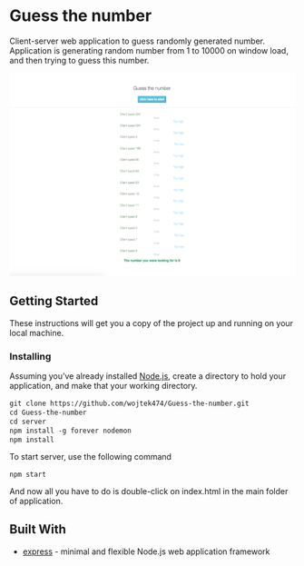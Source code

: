 # Guess the number

Client-server web application to guess randomly generated number.
Application is generating random number from 1 to 10000 on window load, and then trying to guess this number.


<img src="preview.png" />

## Getting Started

These instructions will get you a copy of the project up and running on your local machine.


### Installing

Assuming you’ve already installed [Node.js](https://nodejs.org/en/), create a directory to hold your application, and make that your working directory.


```
git clone https://github.com/wojtek474/Guess-the-number.git
cd Guess-the-number
cd server
npm install -g forever nodemon
npm install
```

To start server, use the following command
```
npm start
```


And now all you have to do is double-click on index.html in the main folder of application.


## Built With

* [express](https://expressjs.com/) - minimal and flexible Node.js web application framework
